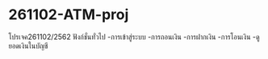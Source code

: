 # 261102-ATM-proj
โปรเจค261102/2562
ฟังก์ชั่นทั่วไป
-การเข้าสู่ระบบ
-การถอนเงิน
-การฝากเงิน
-การโอนเงิน
-ดูยอดเงินในบัญชี
